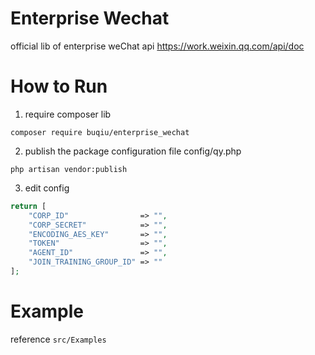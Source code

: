# Enterprise Wechat
official lib of enterprise weChat api https://work.weixin.qq.com/api/doc
# How to Run
1. require composer lib
```shell
composer require buqiu/enterprise_wechat
```
2. publish the package configuration file config/qy.php
```shell
php artisan vendor:publish
```
3. edit config
```php
return [
    "CORP_ID"                => "",
    "CORP_SECRET"            => "",
    "ENCODING_AES_KEY"       => "",
    "TOKEN"                  => "",
    "AGENT_ID"               => "",
    "JOIN_TRAINING_GROUP_ID" => ""
];
```
# Example
reference `src/Examples`
 
